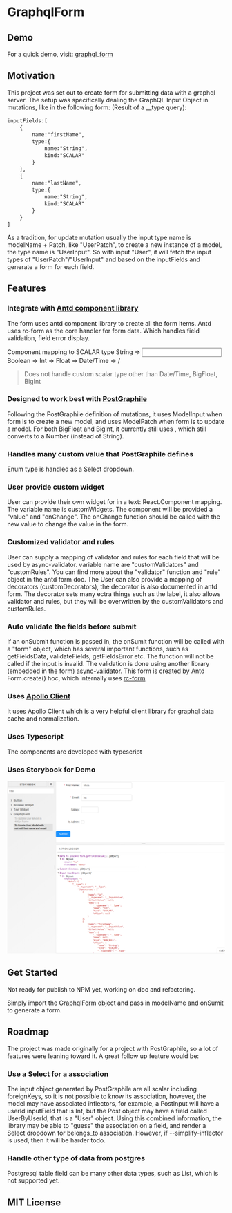 # GraphqlForm

## Demo
For a quick demo, visit: [graphql_form](https://hansololai.github.io/graphql_form/)

## Motivation

This project was set out to create form for submitting data with a graphql server. The setup was specifically dealing the GraphQL Input Object in mutations, like in the following form: (Result of a __type query):
```
inputFields:[
	{
		name:"firstName",
		type:{
			name:"String",
			kind:"SCALAR"
		}
	},
	{
		name:"lastName",
		type:{
			name:"String",
			kind:"SCALAR"
		}
	}
]
```
As a tradition, for update mutation usually the input type name is modelName + Patch, like "UserPatch", to create a new instance of a model, the type name is "UserInput". So with input "User", it will fetch the input types of "UserPatch"/"UserInput" and based on the inputFields and generate a form for each field. 

## Features
### Integrate with [Antd component library](https://ant.design/components/form/)
The form uses antd component library to create all the form items. Antd uses rc-form as the core handler for form data. Which handles field validation, field error display. 

Component mapping to SCALAR type
String => <Input/>
Boolean => <Checkbox/>
Int => <Number/>
Float => <Number/>
Date/Time => <DatePicker/>/<TimePicker/>

> Does not handle custom scalar type other than Date/Time, BigFloat, BigInt

### Designed to work best with [PostGraphile](https://www.graphile.org/postgraphile/)
Following the PostGraphile definition of mutations, it uses ModelInput when form is to create a new model,  and uses ModelPatch when form is to update a model. For both BigFloat and BigInt, it currently still uses <Number/>, which still converts to a Number (instead of String). 

### Handles many custom value that PostGraphile defines
Enum type is handled as a Select dropdown. 

### User provide custom widget
User can provide their own widget for in a text: React.Component mapping. The variable name is customWidgets. The component will be provided a "value" and "onChange". The onChange function should be called with the new value to change the value in the form. 

### Customized validator and rules
User can supply a mapping of validator and rules for each field that will be used by async-validator. variable name are "customValidators" and "customRules". You can find more about the "validator" function and "rule" object in the antd form doc. The User can also provide a mapping of decorators (customDecorators), the decorator is also documented in antd form. The decorator sets many ectra things such as the label, it also allows validator and rules, but they will be overwritten by the customValidators and customRules.

### Auto validate the fields before submit
If an onSubmit function is passed in, the onSumit function will be called with a "form" object, which has several important functions, such as getFieldsData, validateFields, getFieldsError etc. The function will not be called if the input is invalid. The validation is done using another library (embedded in the form) [async-validator](https://github.com/yiminghe/async-validator). This form is created by Antd Form.create() hoc, which internally uses [rc-form](http://react-component.github.io/form/)

### Uses [Apollo Client](https://www.apollographql.com/docs/react/api/apollo-client)
It uses Apollo Client <Query> which is a very helpful client library for graphql data cache and normalization. 

### Uses Typescript
The components are developed with typescript


### Uses Storybook for Demo

![Demo](demo.png)

## Get Started

Not ready for publish to NPM yet, working on doc and refactoring.

Simply import the GraphqlForm object and pass in modelName and onSumit to generate a form. 
## Roadmap

The project was made originally for a project with PostGraphile, so a lot of features were leaning toward it. A great follow up feature would be:

### Use a Select for a association
The input object generated by PostGraphile are all scalar including foreignKeys, so it is not possible to know its association, however, the model may have associated inflectors, for example, a PostInput will have a userId inputField that is Int, but the Post object may have a field called UserByUserId, that is a "User" object. Using this combined information, the library may be able to "guess" the association on a field, and render a Select dropdown for belongs_to association. 
However, if --simplify-inflector is used, then it will be harder todo. 



### Handle other type of data from postgres
Postgresql table field can be many other data types, such as List, which is not supported yet. 


## MIT License